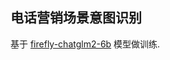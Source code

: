 ## 电话营销场景意图识别

基于 [firefly-chatglm2-6b](https://huggingface.co/YeungNLP/firefly-chatglm2-6b) 模型做训练. 
